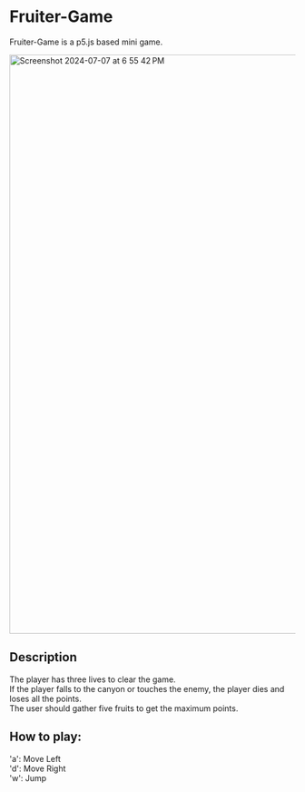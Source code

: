 # Fruiter-Game

Fruiter-Game is a p5.js based mini game.

<img width="1020" alt="Screenshot 2024-07-07 at 6 55 42 PM" src="https://github.com/junseok03/Fruiter-Game/assets/151435171/5bc4e58d-ca37-48bc-9571-78dfb7584ef4">

## Description
The player has three lives to clear the game.<br>
If the player falls to the canyon or touches the enemy, the player dies and loses all the points.<br>
The user should gather five fruits to get the maximum points.

## How to play:
'a': Move Left <br>
'd': Move Right <br>
'w': Jump
